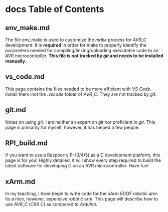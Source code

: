 # docs Table of Contents

## env_make.md
The file env_make is used to customize the *make* process for *AVR_C* development. It is **required** in order for make to properly identify the parameters needed for compiling/linking/uploading executable code to an AVR microcontroller. **This file is not tracked by *git* and needs to be installed manually.** 

## vs_code.md
This page contains the files needed to be more efficient with *VS Code*. Install them inot the *.vscode* folder of *AVR_C*. They are not tracked by *git*.

## git.md
Notes on using *git*. I am neither an expert on *git* nor proficient in *git*. This page is primarily for myself, however, it has helped a few people.

## RPI_build.md
If you want to use a Raspberry Pi (3/4/5) as a C development platform, this page is for you! Highly detailed, it will show every step required to build the latest software for developing C on an AVR microcontroller. Have fun! 

## xArm.md
In my teaching, I have begin to write code for the xArm 6DOF robotic arm. Its a nice, however, expensive robotic arm. This page will describe how to use *AVR_C* (*C99 C*) as compared to *Arduino*.